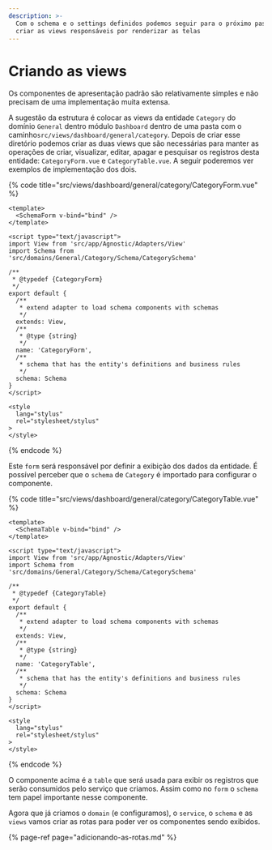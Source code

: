 ```yaml
---
description: >-
  Com o schema e o settings definidos podemos seguir para o próximo passo que é
  criar as views responsáveis por renderizar as telas
---
```


# Criando as views

Os componentes de apresentação padrão são relativamente simples e não precisam de uma implementação muita extensa.

A sugestão da estrutura é colocar as views da entidade `Category` do domínio `General` dentro módulo `Dashboard` dentro de uma pasta com o caminho`src/views/dashboard/general/category`. Depois de criar esse diretório podemos criar as duas views que são necessárias para manter as operações de criar, visualizar, editar, apagar e pesquisar os registros desta entidade: `CategoryForm.vue` e `CategoryTable.vue`. A seguir poderemos ver exemplos de implementação dos dois.

{% code title="src/views/dashboard/general/category/CategoryForm.vue" %}
```markup
<template>
  <SchemaForm v-bind="bind" />
</template>

<script type="text/javascript">
import View from 'src/app/Agnostic/Adapters/View'
import Schema from 'src/domains/General/Category/Schema/CategorySchema'

/**
 * @typedef {CategoryForm}
 */
export default {
  /**
   * extend adapter to load schema components with schemas
   */
  extends: View,
  /**
   * @type {string}
   */
  name: 'CategoryForm',
  /**
   * schema that has the entity's definitions and business rules
   */
  schema: Schema
}
</script>

<style
  lang="stylus"
  rel="stylesheet/stylus"
>
</style>
```
{% endcode %}

Este `form` será responsável por definir a exibição dos dados da entidade. É possível perceber que o `schema` de `Category` é importado para configurar o componente.

{% code title="src/views/dashboard/general/category/CategoryTable.vue" %}
```markup
<template>
  <SchemaTable v-bind="bind" />
</template>

<script type="text/javascript">
import View from 'src/app/Agnostic/Adapters/View'
import Schema from 'src/domains/General/Category/Schema/CategorySchema'

/**
 * @typedef {CategoryTable}
 */
export default {
  /**
   * extend adapter to load schema components with schemas
   */
  extends: View,
  /**
   * @type {string}
   */
  name: 'CategoryTable',
  /**
   * schema that has the entity's definitions and business rules
   */
  schema: Schema
}
</script>

<style
  lang="stylus"
  rel="stylesheet/stylus"
>
</style>
```
{% endcode %}

O componente acima é a `table` que será usada para exibir os registros que serão consumidos pelo serviço que criamos. Assim como no `form` o `schema` tem papel importante nesse componente.

Agora que já criamos o `domain` \(e configuramos\), o `service`, o `schema` e as `views` vamos criar as rotas para poder ver os componentes sendo exibidos.

{% page-ref page="adicionando-as-rotas.md" %}

